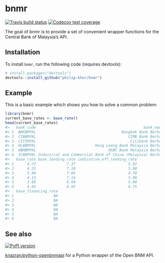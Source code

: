 
<!-- README.md is generated from README.Rmd. Please edit that file -->

# bnmr

<!-- badges: start -->

[![Travis build
status](https://travis-ci.org/philip-khor/bnmr.svg?branch=master)](https://travis-ci.org/philip-khor/bnmr)
[![Codecov test
coverage](https://codecov.io/gh/philip-khor/bnmr/branch/master/graph/badge.svg)](https://codecov.io/gh/philip-khor/bnmr?branch=master)
<!-- badges: end -->

The goal of bnmr is to provide a set of convenient wrapper functions for
the Central Bank of Malaysia’s API.

## Installation

To install `bnmr`, run the following code (requires devtools):

``` r
# install.packages("devtools")
devtools::install_github("philip-khor/bnmr")
```

## Example

This is a basic example which shows you how to solve a common problem:

``` r
library(bnmr)
current_base_rates <- base_rate()
head(current_base_rates)
#>   bank_code                                                 bank_name
#> 1  BKKBMYKL                                       Bangkok Bank Berhad
#> 2  CIBBMYKL                                          CIMB Bank Berhad
#> 3  CITIMYKL                                           Citibank Berhad
#> 4  HLBBMYKL                           Hong Leong Bank Malaysia Berhad
#> 5  HBMBMYKL                                 HSBC Bank Malaysia Berhad
#> 6  ICBKMYKL Industrial and Commercial Bank of China (Malaysia) Berhad
#>   base_rate base_lending_rate indicative_eff_lending_rate
#> 1      4.72              7.37                        5.92
#> 2      4.25              7.10                        5.00
#> 3      3.90              7.05                        4.70
#> 4      4.13              7.14                        5.00
#> 5      3.89              6.99                        5.00
#> 6      4.02              6.95                        4.75
#>   base_financing_rate
#> 1                  NA
#> 2                  NA
#> 3                  NA
#> 4                  NA
#> 5                  NA
#> 6                  NA
```

## See also 
[![PyPI version](https://badge.fury.io/py/openbnmapi.svg)](https://badge.fury.io/py/openbnmapi)

[knazran/python-openbnmapi](knazran/python-openbnmapi) for a Python wrapper of the Open BNM API. 
